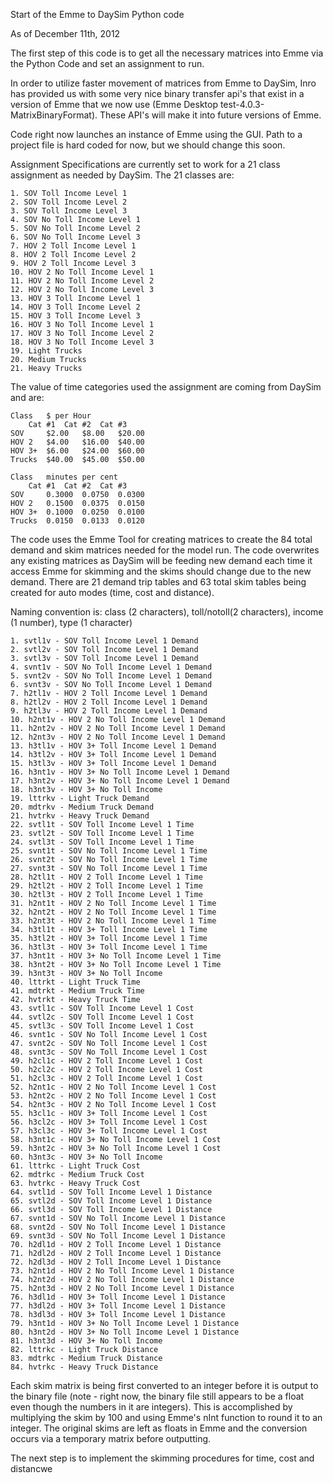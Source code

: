 Start of the Emme to DaySim Python code

As of December 11th, 2012

The first step of this code is to get all the necessary matrices into Emme via the Python Code and set an assignment to run.

In order to utilize faster movement of matrices from Emme to DaySim, Inro has provided us with some very nice binary transfer api's that exist in a version of Emme that we now use (Emme Desktop test-4.0.3-MatrixBinaryFormat).  These API's will make it into future versions of Emme.

Code right now launches an instance of Emme using the GUI.  Path to a project file is hard coded for now, but we should change this soon.

Assignment Specifications are currently set to work for a 21 class assignment as needed by DaySim.  The 21 classes are:

	1. SOV Toll Income Level 1
	2. SOV Toll Income Level 2
	3. SOV Toll Income Level 3
	4. SOV No Toll Income Level 1
	5. SOV No Toll Income Level 2
	6. SOV No Toll Income Level 3
	7. HOV 2 Toll Income Level 1
	8. HOV 2 Toll Income Level 2
	9. HOV 2 Toll Income Level 3
	10. HOV 2 No Toll Income Level 1
	11. HOV 2 No Toll Income Level 2
	12. HOV 2 No Toll Income Level 3
	13. HOV 3 Toll Income Level 1
	14. HOV 3 Toll Income Level 2
	15. HOV 3 Toll Income Level 3
	16. HOV 3 No Toll Income Level 1
	17. HOV 3 No Toll Income Level 2
	18. HOV 3 No Toll Income Level 3
	19. Light Trucks
	20. Medium Trucks
	21. Heavy Trucks

The value of time categories used the assignment are coming from DaySim and are:

	Class	$ per Hour		
		Cat #1	Cat #2	Cat #3
	SOV		$2.00	$8.00	$20.00
	HOV 2	$4.00	$16.00	$40.00
	HOV 3+	$6.00	$24.00	$60.00
	Trucks	$40.00	$45.00	$50.00		

	Class	minutes per cent		
		Cat #1	Cat #2	Cat #3
	SOV		0.3000	0.0750	0.0300
	HOV 2	0.1500	0.0375	0.0150
	HOV 3+	0.1000	0.0250	0.0100
	Trucks	0.0150	0.0133	0.0120

The code uses the Emme Tool for creating matrices to create the 84 total demand and skim matrices needed for the model run.  The code overwrites any existing matrices as DaySim will be feeding new demand each time it access Emme for skimming and the skims should change due to the new demand.  There are 21 demand trip tables and 63 total skim tables being created for auto modes (time, cost and distance).  

Naming convention is: class (2 characters), toll/notoll(2 characters), income (1 number), type (1 character)

	1. svtl1v - SOV Toll Income Level 1 Demand
	2. svtl2v - SOV Toll Income Level 1 Demand
	3. svtl3v - SOV Toll Income Level 1 Demand
	4. svnt1v - SOV No Toll Income Level 1 Demand
	5. svnt2v - SOV No Toll Income Level 1 Demand
	6. svnt3v - SOV No Toll Income Level 1 Demand
	7. h2tl1v - HOV 2 Toll Income Level 1 Demand
	8. h2tl2v - HOV 2 Toll Income Level 1 Demand
	9. h2tl3v - HOV 2 Toll Income Level 1 Demand
	10. h2nt1v - HOV 2 No Toll Income Level 1 Demand
	11. h2nt2v - HOV 2 No Toll Income Level 1 Demand
	12. h2nt3v - HOV 2 No Toll Income Level 1 Demand
	13. h3tl1v - HOV 3+ Toll Income Level 1 Demand
	14. h3tl2v - HOV 3+ Toll Income Level 1 Demand
	15. h3tl3v - HOV 3+ Toll Income Level 1 Demand
	16. h3nt1v - HOV 3+ No Toll Income Level 1 Demand
	17. h3nt2v - HOV 3+ No Toll Income Level 1 Demand
	18. h3nt3v - HOV 3+ No Toll Income 
	19. lttrkv - Light Truck Demand
	20. mdtrkv - Medium Truck Demand
	21. hvtrkv - Heavy Truck Demand
	22. svtl1t - SOV Toll Income Level 1 Time
	23. svtl2t - SOV Toll Income Level 1 Time
	24. svtl3t - SOV Toll Income Level 1 Time
	25. svnt1t - SOV No Toll Income Level 1 Time
	26. svnt2t - SOV No Toll Income Level 1 Time
	27. svnt3t - SOV No Toll Income Level 1 Time
	28. h2tl1t - HOV 2 Toll Income Level 1 Time
	29. h2tl2t - HOV 2 Toll Income Level 1 Time
	30. h2tl3t - HOV 2 Toll Income Level 1 Time
	31. h2nt1t - HOV 2 No Toll Income Level 1 Time
	32. h2nt2t - HOV 2 No Toll Income Level 1 Time
	33. h2nt3t - HOV 2 No Toll Income Level 1 Time
	34. h3tl1t - HOV 3+ Toll Income Level 1 Time
	35. h3tl2t - HOV 3+ Toll Income Level 1 Time
	36. h3tl3t - HOV 3+ Toll Income Level 1 Time
	37. h3nt1t - HOV 3+ No Toll Income Level 1 Time
	38. h3nt2t - HOV 3+ No Toll Income Level 1 Time
	39. h3nt3t - HOV 3+ No Toll Income 
	40. lttrkt - Light Truck Time
	41. mdtrkt - Medium Truck Time
	42. hvtrkt - Heavy Truck Time
	43. svtl1c - SOV Toll Income Level 1 Cost
	44. svtl2c - SOV Toll Income Level 1 Cost
	45. svtl3c - SOV Toll Income Level 1 Cost
	46. svnt1c - SOV No Toll Income Level 1 Cost
	47. svnt2c - SOV No Toll Income Level 1 Cost
	48. svnt3c - SOV No Toll Income Level 1 Cost
	49. h2cl1c - HOV 2 Toll Income Level 1 Cost
	50. h2cl2c - HOV 2 Toll Income Level 1 Cost
	51. h2cl3c - HOV 2 Toll Income Level 1 Cost
	52. h2nt1c - HOV 2 No Toll Income Level 1 Cost
	53. h2nt2c - HOV 2 No Toll Income Level 1 Cost
	54. h2nt3c - HOV 2 No Toll Income Level 1 Cost
	55. h3cl1c - HOV 3+ Toll Income Level 1 Cost
	56. h3cl2c - HOV 3+ Toll Income Level 1 Cost
	57. h3cl3c - HOV 3+ Toll Income Level 1 Cost
	58. h3nt1c - HOV 3+ No Toll Income Level 1 Cost
	59. h3nt2c - HOV 3+ No Toll Income Level 1 Cost
	60. h3nt3c - HOV 3+ No Toll Income 
	61. lttrkc - Light Truck Cost
	62. mdtrkc - Medium Truck Cost
	63. hvtrkc - Heavy Truck Cost
	64. svtl1d - SOV Toll Income Level 1 Distance
	65. svtl2d - SOV Toll Income Level 1 Distance
	66. svtl3d - SOV Toll Income Level 1 Distance
	67. svnt1d - SOV No Toll Income Level 1 Distance
	68. svnt2d - SOV No Toll Income Level 1 Distance
	69. svnt3d - SOV No Toll Income Level 1 Distance
	70. h2dl1d - HOV 2 Toll Income Level 1 Distance
	71. h2dl2d - HOV 2 Toll Income Level 1 Distance
	72. h2dl3d - HOV 2 Toll Income Level 1 Distance
	73. h2nt1d - HOV 2 No Toll Income Level 1 Distance
	74. h2nt2d - HOV 2 No Toll Income Level 1 Distance
	75. h2nt3d - HOV 2 No Toll Income Level 1 Distance
	76. h3dl1d - HOV 3+ Toll Income Level 1 Distance
	77. h3dl2d - HOV 3+ Toll Income Level 1 Distance
	78. h3dl3d - HOV 3+ Toll Income Level 1 Distance
	79. h3nt1d - HOV 3+ No Toll Income Level 1 Distance
	80. h3nt2d - HOV 3+ No Toll Income Level 1 Distance
	81. h3nt3d - HOV 3+ No Toll Income 
	82. lttrkc - Light Truck Distance
	83. mdtrkc - Medium Truck Distance
	84. hvtrkc - Heavy Truck Distance


Each skim matrix is being first converted to an integer before it is output to the binary file (note - right now, the binary file still appears to be a float even though the numbers in it are integers).  This is accomplished by multiplying the skim by 100 and using Emme's nInt function to round it to an integer.  The original skims are left as floats in Emme and the conversion occurs via a temporary matrix before outputting.

The next step is to implement the skimming procedures for time, cost and distancwe
